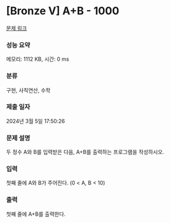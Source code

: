 # [Bronze V] A+B - 1000 

[문제 링크](https://www.acmicpc.net/problem/1000) 

### 성능 요약

메모리: 1112 KB, 시간: 0 ms

### 분류

구현, 사칙연산, 수학

### 제출 일자

2024년 3월 5일 17:50:26

### 문제 설명

<p>두 정수 A와 B를 입력받은 다음, A+B를 출력하는 프로그램을 작성하시오.</p>

### 입력 

 <p>첫째 줄에 A와 B가 주어진다. (0 < A, B < 10)</p>

### 출력 

 <p>첫째 줄에 A+B를 출력한다.</p>

